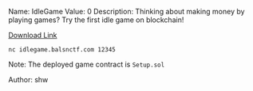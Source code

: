 Name: IdleGame
Value: 0
Description: Thinking about making money by playing games? Try the first idle game on blockchain!

[Download Link](https://balsnctf-challenges-2020.s3.amazonaws.com/IdleGame/89589a890f5b3da6d760a83ad48a9ceac6cf8dd23e45137e9285a5dd73a886ab.zip)

`nc idlegame.balsnctf.com 12345`

Note: The deployed game contract is `Setup.sol`

Author: shw
